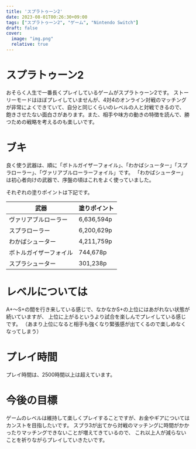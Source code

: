```yaml
---
title: 'スプラトゥーン2'
date: 2023-08-01T00:26:30+09:00
tags: ["スプラトゥーン2", "ゲーム", "Nintendo Switch"]
draft: false
cover:
  image: "img.png"
  relative: true
---
```


# スプラトゥーン2
おそらく人生で一番長くプレイしているゲームがスプラトゥーン2です。
ストーリーモードはほぼプレイしていませんが、4対4のオンライン対戦のマッチングが非常によくできていて、自分と同じくらいのレベルの人と対戦できるので、
飽きさせたない面白さがあります。また、相手や味方の動きの特徴を読んで、勝つための戦略を考えるのも楽しいです。

# ブキ
良く使う武器は、順に「ボトルガイザーフォイル」、「わかばシューター」「スプラローラー」、「ヴァリアブルローラーフォイル」です。
「わかばシューター」は初心者向けの武器で、序盤の頃はこれをよく使っていました。

それぞれの塗りポイントは下記です。

| 武器 | 塗りポイント |
| ---- | ---- |
| ヴァリアブルローラー | 6,636,594p |
| スプラローラー | 6,200,629p |
| わかばシューター | 4,211,759p |
| ボトルガイザーフォイル | 744,678p |
| スプラシューター | 301,238p |

# レベルについては
A+～S+の間を行き来している感じで、なかなかS+の上位にはあがれない状態が続いていますが、
上位に上がるというより試合を楽しんでプレイしている感じです。
（あまり上位になると相手も強くなり緊張感が出てくるので楽しめなくなってしまう）

# プレイ時間
プレイ時間は、2500時間以上は超えています。

# 今後の目標
ゲームのレベルは維持して楽しくプレイすることですが、お金やギアについてはカンストを目指したいです。
スプラ3が出てから対戦のマッチングに時間がかかったりマッチングできないことが増えてきているので、
これ以上人が減らないことを祈りながらプレイしていきたいです。
